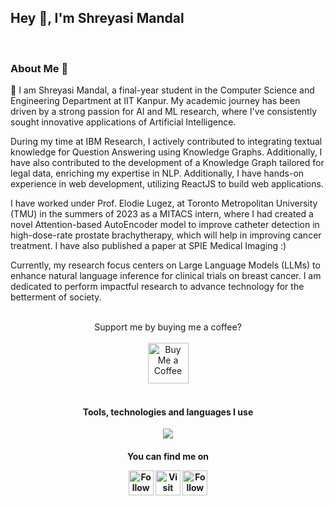 ## Hey 👋, I'm Shreyasi Mandal
<br />


### About Me 🚀
🌱 I am Shreyasi Mandal, a final-year student in the Computer Science and Engineering Department at IIT Kanpur. My academic journey has been driven by a strong passion for AI and ML research, where I've consistently sought innovative applications of Artificial Intelligence.

During my time at IBM Research, I actively contributed to integrating textual knowledge for Question Answering using Knowledge Graphs. Additionally, I have also contributed to the development of a Knowledge Graph tailored for legal data, enriching my expertise in NLP. Additionally, I have hands-on experience in web development, utilizing ReactJS to build web applications.

I have worked under Prof. Elodie Lugez, at Toronto Metropolitan University (TMU) in the summers of 2023 as a MITACS intern, where I had created a novel Attention-based AutoEncoder model to improve catheter detection in high-dose-rate prostate brachytherapy, which will help in improving cancer treatment. I have also published a paper at SPIE Medical Imaging :) 

Currently, my research focus centers on Large Language Models (LLMs) to enhance natural language inference for clinical trials on breast cancer. I am dedicated to perform impactful research to advance technology for the betterment of society. </br>

<br/>
<div align="center">
  Support me by buying me a coffee?
  <br/>
  <br/>
<a href="https://www.buymeacoffee.com/shreyasimandal" target="_blank"><img src="https://cdn.buymeacoffee.com/buttons/v2/default-yellow.png" alt="Buy Me a Coffee" height="65px"></a>
</div>

<br/>
<h4 align="center">Tools, technologies and languages I use</h4>
<br./>
<div align="center">
<code><img src="https://skillicons.dev/icons?i=python,pytorch,tensorflow,javascript,react,c,cpp,html,css,mysql,matlab,haskell,ruby,git,django,docker,flask,latex&perline=9">
</code>


<h4> You can find me on

<div align="center">

[<img src="https://img.icons8.com/color/48/000000/linkedin" height="40em" alt="Follow Shreyasi on LinkedIn" title="Follow Shreyasi on LinkedIn" />](https://www.linkedin.com/in/shreyasi-mandal-929778210)
[<img src="https://img.icons8.com/color/48/000000/portfolio" height="40em" alt="Visit Shreyasi's Portfolio" title="Visit Shreyasi's Portfolio"/>](https://home.iitk.ac.in/~shreyansi20/)
[<img src="https://img.icons8.com/fluent/48/000000/instagram-new.png" height="40em" alt="Follow Shreyasi on Instagram" title="Follow Shreyasi on Instagram"/>](https://instagram.com/shreyasi__2002)

</div>
